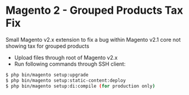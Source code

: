 # Magento 2 - Grouped Products Tax Fix

Small Magento v2.x extension to fix a bug within Magento v2.1 core not showing tax for grouped products

- Upload files through root of Magento v2.x
- Run following commands through SSH client:

```sh
$ php bin/magento setup:upgrade
$ php bin/magento setup:static-content:deploy
$ php bin/magento setup:di:compile (for production only)
```
